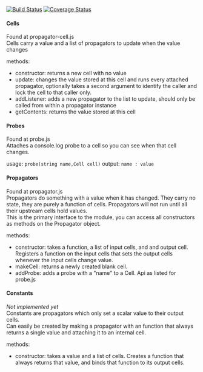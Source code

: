 [![Build Status](https://travis-ci.org/eldritchreality/propagator.js.svg?branch=master)](https://travis-ci.org/eldritchreality/propagator.js) [![Coverage Status](https://coveralls.io/repos/github/eldritchreality/propagator.js/badge.svg?branch=master)](https://coveralls.io/github/eldritchreality/propagator.js?branch=master)


#### Cells
Found at propagator-cell.js  
Cells carry a value and a list of propagators to update when the value changes  

methods:

*   constructor: returns a new cell with no value
*   update: changes the value stored at this cell and runs every attached propagator, optionally takes a second argument to identify the caller and lock the cell to that caller only.
*   addListener: adds a new propagator to the list to update, should only be called from within a propagator instance
*   getContents: returns the value stored at this cell

#### Probes
Found at probe.js  
Attaches a console.log probe to a cell so you can see when that cell changes.  

usage: `probe(string name,Cell cell)`
output: `name : value`


#### Propagators
Found at propagator.js  
Propagators do something with a value when it has changed. They carry no state, they are purely a function of cells. Propagators will not run until all their upstream cells hold values.  
This is the primary interface to the module, you can access all constructors as methods on the Propagator object.

methods:

*   constructor: takes a function, a list of input cells, and and output cell. Registers a function on the input cells that sets the output cells whenever the input cells change value.
*   makeCell: returns a newly created blank cell.
*   addProbe: adds a probe with a "name" to a Cell. Api as listed for probe.js

#### Constants
*Not implemented yet*  
Constants are propagators which only set a scalar value to their output cells.  
Can easily be created by making a propagator with an function that always returns a single value and attaching it to an internal cell.  

methods:

*   constructor: takes a value and a list of cells. Creates a function that always returns that value, and binds that function to its output cells.